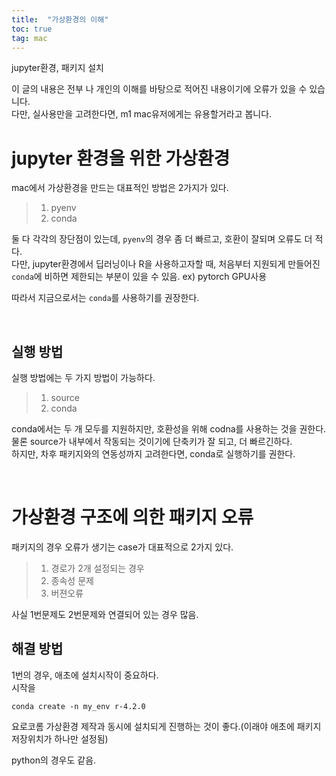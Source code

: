 ```yaml
---
title:  "가상환경의 이해"
toc: true
tag: mac
---
```

jupyter환경, 패키지 설치

이 글의 내용은 전부 나 개인의 이해를 바탕으로 적어진 내용이기에 오류가 있을 수 있습니다.<br>
다만, 실사용만을 고려한다면, m1 mac유저에게는 유용할거라고 봅니다.


# jupyter 환경을 위한 가상환경

mac에서 가상환경을 만드는 대표적인 방법은 2가지가 있다.

> 1) pyenv<br>
> 2) conda

둘 다 각각의 장단점이 있는데, `pyenv`의 경우 좀 더 빠르고, 호환이 잘되며 오류도 더 적다.<br>
다만, jupyter환경에서 딥러닝이나 R을 사용하고자할 때, 처음부터 지원되게 만들어진 `conda`에 비하면 제한되는 부분이 있을 수 있음. ex) pytorch GPU사용<br>

따라서 지금으로서는 `conda`를 사용하기를 권장한다.

<br>

## 실행 방법

실행 방법에는 두 가지 방법이 가능하다.

> 1) source<br>
> 2) conda

conda에서는 두 개 모두를 지원하지만, 호환성을 위해 codna를 사용하는 것을 권한다.<br>
물론 source가 내부에서 작동되는 것이기에 단축키가 잘 되고, 더 빠르긴하다.<br>
하지만, 차후 패키지와의 연동성까지 고려한다면, conda로 실행하기를 권한다.

<br>

## 




# 가상환경 구조에 의한 패키지 오류

패키지의 경우 오류가 생기는 case가 대표적으로 2가지 있다.

> 1) 경로가 2개 설정되는 경우<br>
> 2) 종속성 문제<br>
> 3) 버젼오류

사실 1번문제도 2번문제와 연결되어 있는 경우 많음.

## 해결 방법

1번의 경우, 애초에 설치시작이 중요하다.<br>
시작을 

```
conda create -n my_env r-4.2.0
```

요로코롬 가상환경 제작과 동시에 설치되게 진행하는 것이 좋다.(이래야 애초에 패키지 저장위치가 하나만 설정됨) 


python의 경우도 같음.

